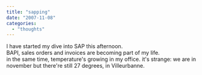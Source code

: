 ```yaml
---
title: "sapping"
date: "2007-11-08"
categories: 
  - "thoughts"
---
```


I have started my dive into SAP this afternoon.  
BAPI, sales orders and invoices are becoming part of my life.  
in the same time, temperature's growing in my office. it's strange: we are in november but there're still 27 degrees, in Villeurbanne.
